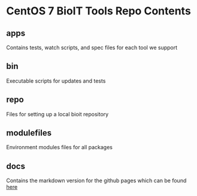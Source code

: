 CentOS 7 BioIT Tools Repo Contents
==================================
## apps
Contains tests, watch scripts, and spec files for each tool we support
## bin
Executable scripts for updates and tests
## repo
Files for setting up a local bioit repository
## modulefiles
Environment modules files for all packages
## docs
Contains the markdown version for the github pages which can be found [here](https://shanesturrock.github.io/bioit/)
